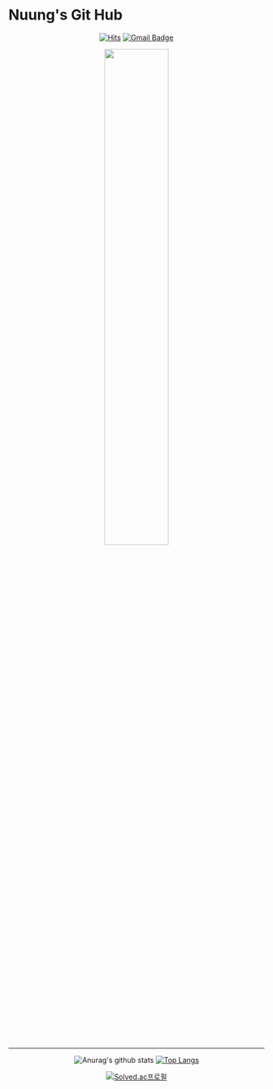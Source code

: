 # Nuung's Git Hub
<div align = "center">

[![Hits](https://hits.seeyoufarm.com/api/count/incr/badge.svg?url=https%3A%2F%2Fgithub.com%2FNuung&count_bg=%23003376&title_bg=%23555555&icon=sparkfun.svg&icon_color=%23E7E7E7&title=hits&edge_flat=false)](https://hits.seeyoufarm.com)
[![Gmail Badge](https://img.shields.io/badge/Gmail-d14836?style=flat&logo=Gmail&logoColor=white&link=mailto:snugyun01@gmail.com)](mailto:qlgks1@gmail.com)

  <img src="https://i.pinimg.com/originals/e4/26/70/e426702edf874b181aced1e2fa5c6cde.gif" width="50%">
</div>
          
  ---

<div align = "center">

![Anurag's github stats](https://github-readme-stats.vercel.app/api?username=Nuung&theme=dark&show_icons=true)
[![Top Langs](https://github-readme-stats.vercel.app/api/top-langs/?username=Nuung&theme=dark&layout=compact)](https://github.com/anuraghazra/github-readme-stats)
  
  [![Solved.ac프로필](http://mazassumnida.wtf/api/v2/generate_badge?boj=qlgks1)](https://solved.ac/qlgks1)
  
</div>
